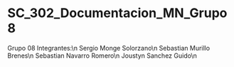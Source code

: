 # SC_302_Documentacion_MN_Grupo8

Grupo 08 
Integrantes:\n
Sergio Monge Solorzano\n
Sebastian Murillo Brenes\n
Sebastian Navarro Romero\n
Joustyn Sanchez Guido\n
